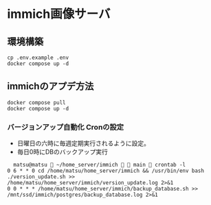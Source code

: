 # immich画像サーバ
## 環境構築

```
cp .env.example .env
docker compose up -d
```

## immichのアプデ方法

```
docker compose pull
docker compose up -d
```

### バージョンアップ自動化 Cronの設定
- 日曜日の六時に毎週定期実行されるように設定。
- 毎日0時にDBのバックアップ実行

```
  matsu@matsu  ~/home_server/immich   main  crontab -l
0 6 * * 0 cd /home/matsu/home_server/immich && /usr/bin/env bash ./version_update.sh >> /home/matsu/home_server/immich/version_update.log 2>&1
0 0 * * * /home/matsu/home_server/immich/backup_database.sh >> /mnt/ssd/immich/postgres/backup_database.log 2>&1
```


